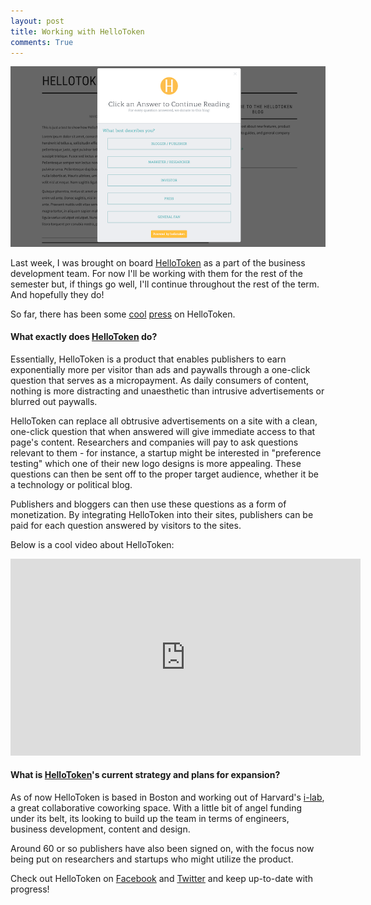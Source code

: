 ```yaml
---
layout: post
title: Working with HelloToken
comments: True
---
```


![HelloToken Image](/public/hellotoken.png)

Last week, I  was brought on board [HelloToken](http://www.hellotoken.com) as a part of the business development team. For now I'll be working with them for the rest of the semester but, if things go well, I'll continue throughout the rest of the term. And hopefully they do! 

So far, there has been some [cool](http://venturefizz.com/blog/hellotoken-changing-way-we-monetize-content) [press](http://www.betaboston.com/news/2015/09/08/by-posing-questions-to-website-visitors-boston-based-hellotoken-hopes-to-supply-answer-to-revenue-quandary/) on HelloToken. 

#### What exactly does [HelloToken](http://www.hellotoken.com) do?

Essentially, HelloToken is a product that enables publishers to earn exponentially more per visitor than ads and paywalls through a one-click question that serves as a micropayment. As daily consumers of content, nothing is more distracting and unaesthetic than intrusive advertisements or blurred out paywalls.

HelloToken can replace all obtrusive advertisements on a site with a clean, one-click question that when answered will give immediate access to that page's content. Researchers and companies will pay to ask questions relevant to them - for instance, a startup might be interested in "preference testing" which one of their new logo designs is more appealing. These questions can then be sent off to the proper target audience, whether it be a technology or political blog.

Publishers and bloggers can then use these questions as a form of monetization. By integrating HelloToken into their sites, publishers can be paid for each question answered by visitors to the sites. 

Below is a cool video about HelloToken:

<iframe width="560" height="315" src="https://www.youtube.com/embed/PcfSZmo3ZP0" frameborder="0" allowfullscreen></iframe> 

#### What is [HelloToken](http://www.hellotoken.com)'s current strategy and plans for expansion?

As of now HelloToken is based in Boston and working out of Harvard's [i-lab](https://i-lab.harvard.edu/), a great collaborative coworking space. With a little bit of angel funding under its belt, its looking to build up the team in terms of engineers, business development, content and design. 

Around 60 or so publishers have also been signed on, with the focus now being put on researchers and startups who might utilize the product.  

Check out HelloToken on [Facebook](https://www.facebook.com/thehellotoken) and [Twitter](https://twitter.com/hello_token) and keep up-to-date with progress!